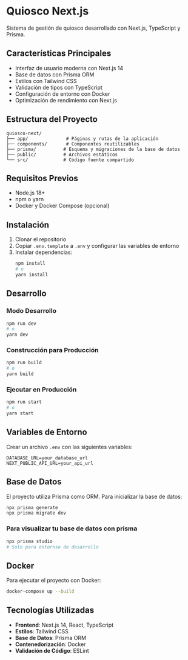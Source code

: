 # Quiosco Next.js

Sistema de gestión de quiosco desarrollado con Next.js, TypeScript y Prisma.

## Características Principales

- Interfaz de usuario moderna con Next.js 14
- Base de datos con Prisma ORM
- Estilos con Tailwind CSS
- Validación de tipos con TypeScript
- Configuración de entorno con Docker
- Optimización de rendimiento con Next.js

## Estructura del Proyecto

```
quiosco-next/
├── app/              # Páginas y rutas de la aplicación
├── components/       # Componentes reutilizables
├── prisma/          # Esquema y migraciones de la base de datos
├── public/          # Archivos estáticos
└── src/             # Código fuente compartido
```

## Requisitos Previos

- Node.js 18+
- npm o yarn
- Docker y Docker Compose (opcional)

## Instalación

1. Clonar el repositorio
2. Copiar `.env.template` a `.env` y configurar las variables de entorno
3. Instalar dependencias:
   ```bash
   npm install
   # o
   yarn install
   ```

## Desarrollo

### Modo Desarrollo

```bash
npm run dev
# o
yarn dev
```

### Construcción para Producción

```bash
npm run build
# o
yarn build
```

### Ejecutar en Producción

```bash
npm run start
# o
yarn start
```

## Variables de Entorno

Crear un archivo `.env` con las siguientes variables:

```env
DATABASE_URL=your_database_url
NEXT_PUBLIC_API_URL=your_api_url
```

## Base de Datos

El proyecto utiliza Prisma como ORM. Para inicializar la base de datos:

```bash
npx prisma generate
npx prisma migrate dev
```

### Para visualizar tu base de datos con prisma

```bash
npx prisma studio
# Solo para entornso de desarrollo
```

## Docker

Para ejecutar el proyecto con Docker:

```bash
docker-compose up --build
```

## Tecnologías Utilizadas

- **Frontend**: Next.js 14, React, TypeScript
- **Estilos**: Tailwind CSS
- **Base de Datos**: Prisma ORM
- **Contenedorización**: Docker
- **Validación de Código**: ESLint
